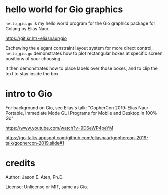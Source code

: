 # hello world for Gio graphics

`hello_gio.go` is my hello world program for the
Gio graphics package for Golang by Elias Naur.

https://git.sr.ht/~eliasnaur/gio

Eschewing the elegant constraint layout system for
more direct control, `hello_gio.go` demonstrates how to
plot rectangular boxes at specific screen positions of your choosing.

It then demonstrates how to place labels over those boxes, and to clip
the text to stay inside the box.

# intro to Gio

For background on Gio, see Elias's talk:
"GopherCon 2019: Elias Naur - Portable, Immediate Mode GUI Programs for Mobile and Desktop in 100% Go"

https://www.youtube.com/watch?v=9D6eWP4peYM

https://go-talks.appspot.com/github.com/eliasnaur/gophercon-2019-talk/gophercon-2019.slide#1

# credits

Author: Jason E. Aten, Ph.D.

License: Unlicense or MIT, same as Gio.


